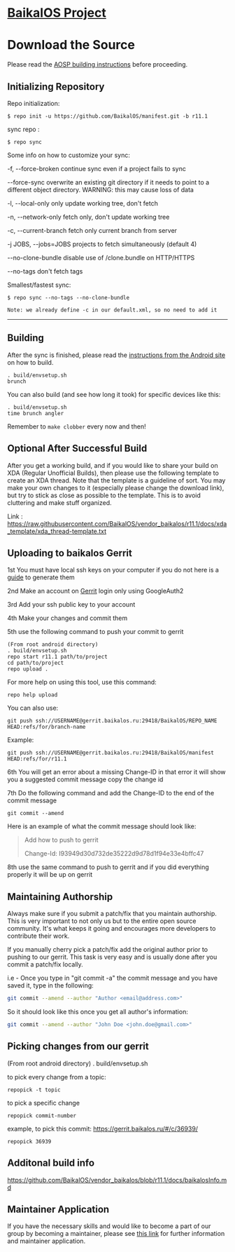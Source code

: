 [BaikalOS Project](http://baikalos.ru)
====================================


Download the Source
===================

Please read the [AOSP building instructions](https://source.android.com/source/index.html) before proceeding.

Initializing Repository
-----------------------

Repo initialization:

    $ repo init -u https://github.com/BaikalOS/manifest.git -b r11.1


sync repo :

    $ repo sync

Some info on how to customize your sync:

  -f, --force-broken    continue sync even if a project fails to sync

  --force-sync          overwrite an existing git directory if it needs to
                        point to a different object directory. WARNING: this
                        may cause loss of data

  -l, --local-only      only update working tree, don't fetch

  -n, --network-only    fetch only, don't update working tree

  -c, --current-branch  fetch only current branch from server

  -j JOBS, --jobs=JOBS  projects to fetch simultaneously (default 4)

  --no-clone-bundle     disable use of /clone.bundle on HTTP/HTTPS

  --no-tags             don't fetch tags

Smallest/fastest sync:

    $ repo sync --no-tags --no-clone-bundle

    Note: we already define -c in our default.xml, so no need to add it

***

Building
--------

After the sync is finished, please read the [instructions from the Android site](https://source.android.com/source/building.html) on how to build.

    . build/envsetup.sh
    brunch


You can also build (and see how long it took) for specific devices like this:

    . build/envsetup.sh
    time brunch angler

Remember to `make clobber` every now and then!


Optional After Successful Build
--------------------------------

After you get a working build, and if you would like to share your build on XDA (Regular Unofficial Builds), then please use the following template to create
an XDA thread. Note that the template is a guideline of sort. You may make your own changes to it (especially please change the download link), but try
to stick as close as possible to the template. This is to avoid cluttering and make stuff organized.

Link : https://raw.githubusercontent.com/BaikalOS/vendor_baikalos/r11.1/docs/xda_template/xda_thread-template.txt


Uploading to baikalos Gerrit
---------------

1st You must have local ssh keys on your computer if you do not here is a [guide](https://help.github.com/articles/connecting-to-github-with-ssh/) to generate them

2nd Make an account on [Gerrit](http://gerrit.baikalos.ru) login only using GoogleAuth2

3rd Add your ssh public key to your account

4th Make your changes and commit them

5th use the following command to push your commit to gerrit

    (From root android directory)
    . build/envsetup.sh
    repo start r11.1 path/to/project
    cd path/to/project
    repo upload .

For more help on using this tool, use this command:

    repo help upload

You can also use:

    git push ssh://USERNAME@gerrit.baikalos.ru:29418/BaikalOS/REPO_NAME HEAD:refs/for/branch-name

Example:

    git push ssh://USERNAME@gerrit.baikalos.ru:29418/BaikalOS/manifest HEAD:refs/for/r11.1


6th You will get an error about a missing Change-ID in that error it will show you a suggested commit message copy the change id

7th Do the following command and add the Change-ID to the end of the commit message

    git commit --amend

Here is an example of what the commit message should look like:

> Add how to push to gerrit
>
> Change-Id: I93949d30d732de35222d9d78d1f94e33e4bffc47

8th use the same command to push to gerrit and if you did everything properly it will be up on gerrit



## Maintaining Authorship ##
Always make sure if you submit a patch/fix that you maintain authorship.
This is very important to not only us but to the entire open source community. It's what keeps it going and encourages more developers to contribute their work.

If you manually cherry pick a patch/fix add the original author prior to pushing to our gerrit.
This task is very easy and is usually done after you commit a patch/fix locally.

i.e - Once you type in "git commit -a" the commit message and you have saved it, type in the following:

```bash
git commit --amend --author "Author <email@address.com>"
```

So it should look like this once you get all author's information:

```bash
git commit --amend --author "John Doe <john.doe@gmail.com>"
```

Picking changes from our gerrit
-------------------------------

(From root android directory)
    . build/envsetup.sh

to pick every change from a topic:

    repopick -t topic

to pick a specific change

    repopick commit-number

example, to pick this commit: https://gerrit.baikalos.ru/#/c/36939/

    repopick 36939


Additonal build info
-------------------------------
https://github.com/BaikalOS/vendor_baikalos/blob/r11.1/docs/baikalosInfo.md


## Maintainer Application ##
If you have the necessary skills and would like to become a part of our group by becoming a maintainer,
please see [this link](https://github.com/BaikalOS/vendor_baikalos/blob/r11.1/docs/maintainerApplication.md) for further information and maintainer application.
